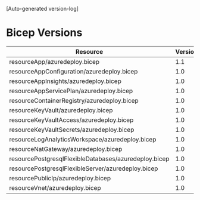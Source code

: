 [Auto-generated version-log]

# Bicep Versions
| Resource | Version |
|----------|----------|
| resourceApp/azuredeploy.bicep                                          |  1.1 |
| resourceAppConfiguration/azuredeploy.bicep                             |  1.0 |
| resourceAppInsights/azuredeploy.bicep                                  |  1.0 |
| resourceAppServicePlan/azuredeploy.bicep                               |  1.0 |
| resourceContainerRegistry/azuredeploy.bicep                            |  1.0 |
| resourceKeyVault/azuredeploy.bicep                                     |  1.0 |
| resourceKeyVaultAccess/azuredeploy.bicep                               |  1.0 |
| resourceKeyVaultSecrets/azuredeploy.bicep                              |  1.0 |
| resourceLogAnalyticsWorkspace/azuredeploy.bicep                        |  1.0 |
| resourceNatGateway/azuredeploy.bicep                                   |  1.0 |
| resourcePostgresqlFlexibleDatabases/azuredeploy.bicep                  |  1.0 |
| resourcePostgresqlFlexibleServer/azuredeploy.bicep                     |  1.0 |
| resourcePublicIp/azuredeploy.bicep                                     |  1.0 |
| resourceVnet/azuredeploy.bicep                                         |  1.0 |
